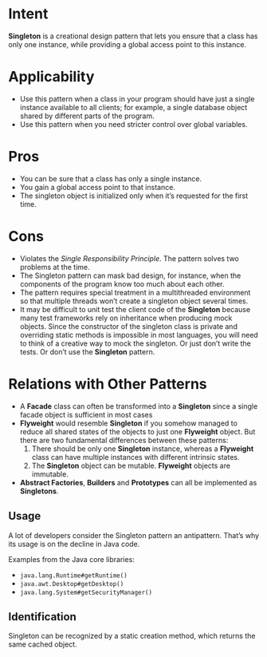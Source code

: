 # Intent
**Singleton** is a creational design pattern that lets you ensure that a class has only one instance, while providing a global access point to this instance.

# Applicability
* Use this pattern when a class in your program should have just a single instance available to all clients; for example, a single database object shared by different parts of the program.
* Use this pattern when you need stricter control over global variables.

# Pros
* You can be sure that a class has only a single instance.
* You gain a global access point to that instance.
* The singleton object is initialized only when it’s requested for the first time.

# Cons
* Violates the _Single Responsibility Principle_. The pattern solves two problems at the time.
* The Singleton pattern can mask bad design, for instance, when the components of the program know too much about each other.
* The pattern requires special treatment in a multithreaded environment so that multiple threads won’t create a singleton object several times.
* It may be difficult to unit test the client code of the **Singleton** because many test frameworks rely on inheritance when producing mock objects. Since the constructor of the singleton class is private and overriding static methods is impossible in most languages, you will need to think of a creative way to mock the singleton. Or just don’t write the tests. Or don’t use the **Singleton** pattern.

# Relations with Other Patterns
* A **Facade** class can often be transformed into a **Singleton** since a single facade object is sufficient in most cases
* **Flyweight** would resemble **Singleton** if you somehow managed to reduce all shared states of the objects to just one **Flyweight** object. But there are two fundamental differences between these patterns:
  1. There should be only one **Singleton** instance, whereas a **Flyweight** class can have multiple instances with different intrinsic states.
  2. The **Singleton** object can be mutable. **Flyweight** objects are immutable.
* **Abstract Factories**, **Builders** and **Prototypes** can all be implemented as **Singletons**.

## Usage
A lot of developers consider the Singleton pattern an antipattern. That’s why its usage is on the decline in Java code.

Examples from the Java core libraries:
* `java.lang.Runtime#getRuntime()`
* `java.awt.Desktop#getDesktop()`
* `java.lang.System#getSecurityManager()`

## Identification
Singleton can be recognized by a static creation method, which returns the same cached object.
